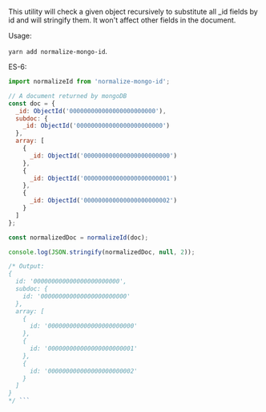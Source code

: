 This utility will check a given object recursively to substitute all _id fields by id and will stringify them.
It won't affect other fields in the document.

Usage:

```yarn add normalize-mongo-id```.

ES-6:
```js
import normalizeId from 'normalize-mongo-id';

// A document returned by mongoDB
const doc = {
  _id: ObjectId('000000000000000000000000'),
  subdoc: {
    _id: ObjectId('000000000000000000000000')
  },
  array: [
    {
      _id: ObjectId('000000000000000000000000')
    },
    {
      _id: ObjectId('000000000000000000000001')
    },
    {
      _id: ObjectId('000000000000000000000002')
    }
  ]
};

const normalizedDoc = normalizeId(doc);

console.log(JSON.stringify(normalizedDoc, null, 2));

/* Output: 
{
  id: '000000000000000000000000',
  subdoc: {
    id: '000000000000000000000000'
  },
  array: [
    {
      id: '000000000000000000000000'
    },
    {
      id: '000000000000000000000001'
    },
    {
      id: '000000000000000000000002'
    }
  ]
}
*/ ```